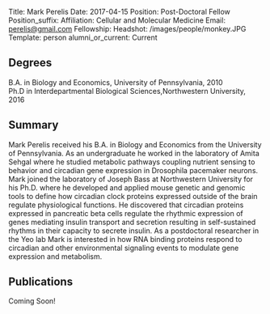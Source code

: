 Title: Mark Perelis
Date: 2017-04-15
Position: Post-Doctoral Fellow
Position_suffix: 
Affiliation: Cellular and Molecular Medicine
Email: perelis@gmail.com
Fellowship: 
Headshot: /images/people/monkey.JPG
Template: person
alumni_or_current: Current

## Degrees

B.A. in Biology and Economics, University of Pennsylvania, 2010<br> 
Ph.D in Interdepartmental Biological Sciences,Northwestern University, 2016<br>

## Summary

Mark Perelis received his B.A. in Biology and Economics from the University of Pennsylvania. As an undergraduate he worked in the laboratory of Amita Sehgal  where he studied metabolic pathways coupling nutrient sensing to behavior and circadian gene expression in Drosophila pacemaker neurons. Mark joined the laboratory of Joseph Bass at Northwestern University for his Ph.D. where he developed and applied mouse genetic and genomic tools to define how circadian clock proteins expressed outside of the brain regulate physiological functions. He discovered that circadian proteins expressed in pancreatic beta cells regulate the rhythmic expression of genes mediating insulin transport and secretion resulting in self-sustained rhythms in their capacity to secrete insulin. As a postdoctoral researcher in the Yeo lab Mark is interested in how RNA binding proteins respond to circadian and other environmental signaling events to modulate gene expression and metabolism. 

## Publications

Coming Soon!
